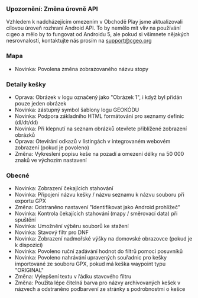 
### Upozornění: Změna úrovně API
Vzhledem k nadcházejícím omezením v Obchodě Play jsme aktualizovali cílovou úroveň rozhraní Android API. To by nemělo mít vliv na používání c:geo a mělo by to fungovat od Androidu 5, ale pokud si všimnete nějakých nesrovnalostí, kontaktujte nás prosím na support@cgeo.org

### Mapa
- Novinka: Povolena změna zobrazovaného názvu stopy

### Detaily kešky
- Oprava: Obrázek v logu označený jako "Obrázek 1", i když byl přidán pouze jeden obrázek
- Novinka: zástupný symbol šablony logu GEOKÓDU
- Novinka: Podpora základního HTML formátování pro seznamy definic (dl/dt/dd)
- Novinka: Při klepnutí na seznam obrázků otevřete přiblížené zobrazení obrázků
- Oprava: Otevírání odkazů v listingách v integrovaném webovém zobrazení (pokud je povoleno)
- Změna: Vykreslení popisu keše na pozadí a omezení délky na 50 000 znaků ve výchozím nastavení

### Obecné
- Novinka: Zobrazení čekajících stahování
- Novinka: Připojení názvu kešky / názvu seznamu k názvu souboru při exportu GPX
- Změna: Odstraněno nastavení "Identifikovat jako Android prohlížeč"
- Novinka: Kontrola čekajících stahování (mapy / směrovací data) při spuštění
- Novinka: Umožnění výběru souborů ke stažení
- Novinka: Stavový filtr pro DNF
- Novinka: Zobrazení nadmořské výšky na domovské obrazovce (pokud je k dispozici)
- Novinka: Povoleno ruční zadávání hodnot do filtrů pomocí posuvníků
- Novinka: Povoleno nahrávání upravených souřadnic pro kešky importované ze souboru GPX, pokud má keška waypoint typu "ORIGINAL"
- Změna: Vylepšení textu v řádku stavového filtru
- Změna: Použita lépe čitelná barva pro názvy archivovaných kešek v názvech a odstraněno podbarvení ze stránky s podrobnostmi o kešce

